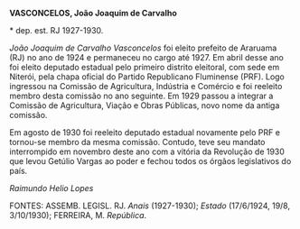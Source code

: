 **VASCONCELOS, João Joaquim de Carvalho**

\* dep. est. RJ 1927-1930.

*João Joaquim de Carvalho Vasconcelos* foi eleito prefeito de Araruama
(RJ) no ano de 1924 e permaneceu no cargo até 1927. Em abril desse ano
foi eleito deputado estadual pelo primeiro distrito eleitoral, com sede
em Niterói, pela chapa oficial do Partido Republicano Fluminense (PRF).
Logo ingressou na Comissão de Agricultura, Indústria e Comércio e foi
reeleito membro desta comissão no ano seguinte. Em 1929 passou a
integrar a Comissão de Agricultura, Viação e Obras Públicas, novo nome
da antiga comissão.

Em agosto de 1930 foi reeleito deputado estadual novamente pelo PRF e
tornou-se membro da mesma comissão. Contudo, teve seu mandato
interrompido em novembro deste ano com a vitória da Revolução de 1930
que levou Getúlio Vargas ao poder e fechou todos os órgãos legislativos
do país.

*Raimundo Helio Lopes*

FONTES: ASSEMB. LEGISL. RJ. *Anais* (1927-1930); *Estado* (17/6/1924,
19/8, 3/10/1930); FERREIRA, M. *República*.
